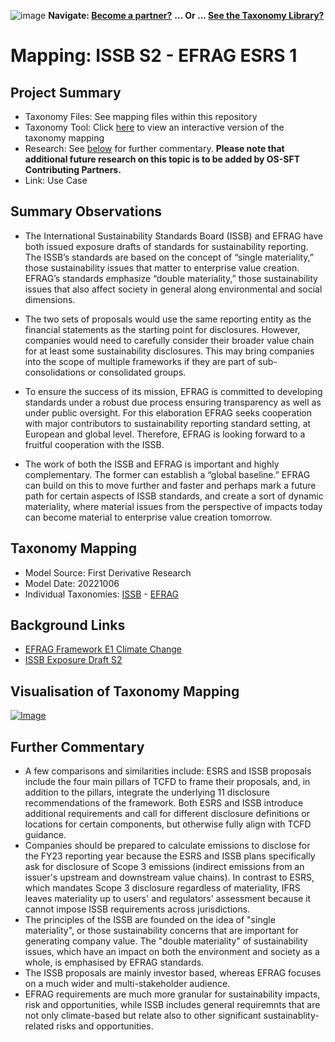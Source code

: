 ![image](https://user-images.githubusercontent.com/112073913/188821900-0c411acf-fbdd-4163-adc9-3ba4e2be78df.png)
**Navigate: [Become a partner?](https://github.com/OS-SFT/l6l-PARTNERS)**
**... Or ... [See the Taxonomy Library?](https://github.com/orgs/OS-SFT/projects/2)**

# Mapping: ISSB S2 - EFRAG ESRS 1

## Project Summary
- Taxonomy Files: See mapping files within this repository
- Taxonomy Tool: Click [here](https://os-sft.solidatus.com/viewer/share/fXyAlZcJDrOANuFaSMDVDNlki2KE4Gvx) to view an interactive version of the taxonomy mapping
- Research: See [below](https://github.com/OS-SFT/RESEARCH-MAPPING-ISSB-S2-v-EFRAG#further-commentary) for further commentary. **Please note that additional future research on this topic is to be added by OS-SFT Contributing Partners.**
- Link: Use Case

## Summary Observations
* The International Sustainability Standards Board (ISSB) and EFRAG have both issued exposure drafts of standards for sustainability reporting. The ISSB’s standards are based on the concept of “single materiality,” those sustainability issues that matter to enterprise value creation. EFRAG’s standards emphasize “double materiality,” those sustainability issues that also affect society in general along environmental and social dimensions. 

* The two sets of proposals would use the same reporting entity as the financial statements as the starting point for disclosures. However, companies would need to carefully consider their broader value chain for at least some sustainability disclosures. This may bring companies into the scope of multiple frameworks if they
are part of sub-consolidations or consolidated groups.

* To ensure the success of its mission, EFRAG is committed to developing standards under a robust due process ensuring transparency as well as under public oversight.  For this elaboration EFRAG seeks cooperation with major contributors to sustainability reporting standard setting, at European and global level. 
Therefore, EFRAG is looking forward to a fruitful cooperation with the ISSB.

* The work of both the ISSB and EFRAG is important and highly complementary. The former can establish a “global baseline.” EFRAG can build on this to move further and faster and perhaps mark a future path for certain aspects of ISSB standards, and create a sort of dynamic materiality, where material issues from the perspective of impacts today can become material to enterprise value creation tomorrow.

## Taxonomy Mapping
- Model Source: First Derivative Research
- Model Date: 20221006
- Individual Taxonomies: [ISSB](https://github.com/OS-SFT/RESEARCH---INTERNATIONAL-SUSTAINABILITY-STANDARDS-BOARD) - [EFRAG](https://github.com/OS-SFT/RESEARCH-EFRAG-ESRS-E1-Climate-Change)

## Background Links
- [EFRAG Framework E1 Climate Change](https://www.efrag.org/Assets/Download?assetUrl=%2Fsites%2Fwebpublishing%2FSiteAssets%2FED_ESRS_E1.pdf) 
- [ISSB Exposure Draft S2](https://www.ifrs.org/content/dam/ifrs/project/climate-related-disclosures/issb-exposure-draft-2022-2-climate-related-disclosures.pdf)

## Visualisation of Taxonomy Mapping
[![Image](https://user-images.githubusercontent.com/112079442/195119192-09ec3746-f7f2-4801-a809-54998993ac0d.png "Click to open interactive Taxonomy Tool")](https://os-sft.solidatus.com/viewer/share/fXyAlZcJDrOANuFaSMDVDNlki2KE4Gvx)

## Further Commentary 
* A few comparisons and similarities include: ESRS and ISSB proposals include the four main pillars of TCFD to frame their proposals, and, in addition to the pillars, integrate the underlying 11 disclosure recommendations of the framework. Both ESRS and ISSB introduce additional requirements and call for different disclosure definitions or locations for certain components, but otherwise fully align with TCFD guidance.
* Companies should be prepared to calculate emissions to disclose for the FY23 reporting year because the ESRS and ISSB plans specifically ask for disclosure of Scope 3 emissions (indirect emissions from an issuer's upstream and downstream value chains). In contrast to ESRS, which mandates Scope 3 disclosure regardless of materiality, IFRS leaves materiality up to users' and regulators' assessment because it cannot impose ISSB requirements across jurisdictions.
* The principles of the ISSB are founded on the idea of "single materiality", or those sustainability concerns that are important for generating company value. The "double materiality" of sustainability issues, which have an impact on both the environment and society as a whole, is emphasised by EFRAG standards.
* The ISSB proposals are mainly investor based, whereas EFRAG focuses on a much wider and multi-stakeholder audience.
* EFRAG requirements are much more granular for sustainability impacts, risk and opportunities, while ISSB includes general requiremnts that are not only climate-based but relate also to other significant sustainablity-related risks and opportunities. 
